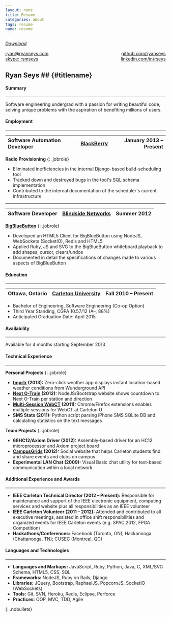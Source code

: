 ```yaml
---
layout: none
title: Resume
categories: about
tags: resume
name: resume
---
```


*[Download](/about/resume.pdf)*

<link rel="stylesheet" href="../../css/resume.css" />

<div>
  <a class="subtle_link" href="mailto:ryan@ryanseys.com">ryan@ryanseys.com</a>
  <div style="float:right;">
    <a class="subtle_link" href="http://github.com/ryanseys">github.com/ryanseys</a>
  </div>
</div>

<div style="float:right;">
  <a class="subtle_link" href="http://linkedin.com/in/rseys">linkedin.com/in/rseys</a>
</div>
<div>
  <a class="subtle_link" href="skype:rsmseys">skype: rsmseys</a>
</div>

## Ryan Seys ## {#titlename}

#### Summary
- - -
Software engineering undergrad with a passion for writing beautiful code, solving unique problems with the aspiration of benefiting millions of users.

#### Employment
- - -

Software Automation Developer | [BlackBerry](http://blackberry.com) | January 2013 &ndash; Present |
:-----------------------------|:-----------------------------------:|-----------------------------:|
**Radio Provisioning**
{: .jobrole}
- Eliminated inefficiencies in the internal Django-based build-scheduling tool
- Tracked down and destroyed bugs in the tool's SQL schema implementation
- Contributed to the internal documentation of the scheduler's current infrastructure

<hr style="margin-top:4px;margin-bottom:4px;" />

Software Developer | [Blindside Networks](http://www.blindsidenetworks.com/) | Summer 2012 |
:------------------|:-------------------------------------------------------:|------------:|
**[BigBlueButton](http://bigbluebutton.org/)**
{: .jobrole}
- Developed an HTML5 Client for BigBlueButton using NodeJS, WebSockets (SocketIO), Redis and HTML5
- Applied Ruby, JS and SVG to the BigBlueButton whiteboard playback to add shapes, cursor, clears/undos
- Documented in detail the specifications of changes made to various aspects of BigBlueButton

#### Education
- - -

Ottawa, Ontario | [Carleton University](http://carleton.ca) | Fall 2010 &ndash; Present |
:---------------|:-----------------------------------------:|--------------------------:|
- Bachelor of Engineering, Software Engineering (Co-op Option)
- Third Year Standing, CGPA 10.57/12 (A&ndash;, 88%)
- Anticipated Graduation Date: April 2015

#### Availability
- - -
Available for 4 months starting September 2013

#### Technical Experience
- - -
**Personal Projects**
{: .jobrole}
- **[tmprtr](http://tmprtr.herokuapp.com) (2013):** Zero-click weather app displays instant location-based weather conditions from Wunderground API
- **[Next O-Train](http://nextotrain.com) (2012):** NodeJS/Bootstrap website shows countdown to Next O-Train per station and direction
- **[Multi-Session WebCT](https://addons.mozilla.org/en-US/firefox/addon/carleton-university-webct-m) (2011):** Chrome/Firefox extensions enables multiple sessions for WebCT at Carleton U
- **SMS Stats (2011):** Python script parsing iPhone SMS SQLite DB and calculating statistics on the text messages

**Team Projects**
{: .jobrole}
- **68HC12/Axiom Driver (2012):** Assembly-based driver for an HC12 microprocessor and Axiom project board
- **[CampusGrids](http://campusgrids.com) (2012):** Social website that helps Carleton students find and share events and clubs on campus
- **Experimental LAN Chat (2009):** Visual Basic chat utility for text-based communication within a local network

#### Additional Experience and Awards
- - -
- **IEEE Carleton Technical Director (2012 &ndash; Present):** Responsible for maintenance and support of the IEEE
electronic equipment, computing services and website plus all responsibilities as an IEEE volunteer
- **IEEE Carleton Volunteer (2011 &ndash; 2012):** Attended and contributed to all executive meetings, assisted in office
shift responsibilities and organized events for IEEE Carleton events (e.g. SPAC 2012, FPGA Competition)
- **Hackathons/Conferences:** Facebook (Toronto, ON); Hackanooga (Chattanooga, TN); CUSEC (Montreal, QC)

#### Languages and Technologies
- - -
- **Languages and Markups:**  JavaScript, Ruby, Python, Java, C, XML/SVG Schema, HTML5, CSS, SQL
- **Frameworks:**             NodeJS, Ruby on Rails, Django
- **Libraries:**              JQuery, Bootstrap, RaphaelJS, PopcornJS, SocketIO (WebSockets)
- **Tools:**                  Git, SVN, Heroku, Redis, Eclipse, Perforce
- **Practices:**              OOP, MVC, TDD, Agile

{: .nobullets}
